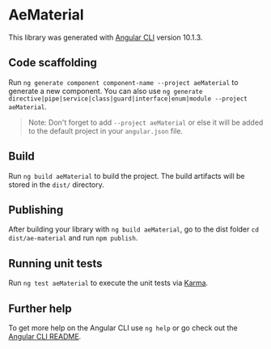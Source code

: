 # AeMaterial

This library was generated with [Angular CLI](https://github.com/angular/angular-cli) version 10.1.3.

## Code scaffolding

Run `ng generate component component-name --project aeMaterial` to generate a new component. You can also use `ng generate directive|pipe|service|class|guard|interface|enum|module --project aeMaterial`.
> Note: Don't forget to add `--project aeMaterial` or else it will be added to the default project in your `angular.json` file. 

## Build

Run `ng build aeMaterial` to build the project. The build artifacts will be stored in the `dist/` directory.

## Publishing

After building your library with `ng build aeMaterial`, go to the dist folder `cd dist/ae-material` and run `npm publish`.

## Running unit tests

Run `ng test aeMaterial` to execute the unit tests via [Karma](https://karma-runner.github.io).

## Further help

To get more help on the Angular CLI use `ng help` or go check out the [Angular CLI README](https://github.com/angular/angular-cli/blob/master/README.md).

